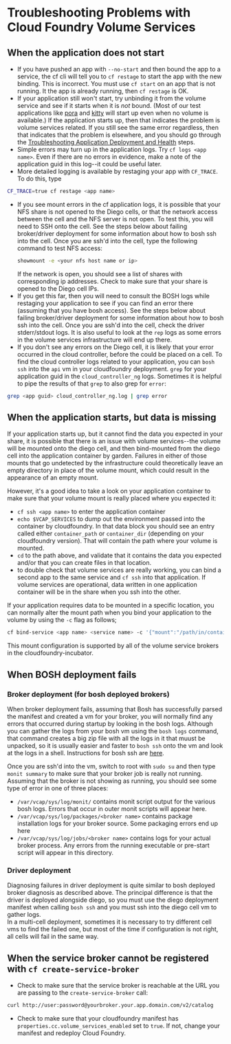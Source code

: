 # Troubleshooting Problems with Cloud Foundry Volume Services

## When the application does not start

- If you have pushed an app with `--no-start` and then bound the app to a service, the cf cli will tell you to `cf restage` to start the app with the new binding.  This is incorrect.  You must use `cf start` on an app that is not running.  It the app is already running, then `cf restage` is OK.
- If your application still won't start, try unbinding it from the volume service and see if it starts when it is *not* bound.  (Most of our test applications like [pora](https://github.com/cloudfoundry-incubator/persi-acceptance-tests/tree/master/assets/pora) and [kitty](https://github.com/EMC-Dojo/Kitty) will start up even when no volume is available.)
  If the application starts up, then that indicates the problem is volume services related.  If you still see the same error regardless, then that indicates that the problem is elsewhere, and you should go through the [Troubleshooting Application Deployment and Health](https://docs.cloudfoundry.org/devguide/deploy-apps/troubleshoot-app-health.html) steps.
- Simple errors may turn up in the application logs.  Try `cf logs <app name>`.  Even if there are no errors in evidence, make a note of the application guid in this log--it could be useful later.
- More detailed logging is available by restaging your app with `CF_TRACE`.  To do this, type 
```bash
CF_TRACE=true cf restage <app name>
```
- If you see mount errors in the cf application logs, it is possible that your NFS share is not opened to the Diego cells, or that the network access between the cell and the NFS server is not open.  To test this, you will need to SSH onto the cell.  See the steps below about failing broker/driver deployment for some information about how to bosh ssh into the cell.  Once you are ssh'd into the cell, type the following command to test NFS access:  
   ```bash
   showmount -e <your nfs host name or ip>
   ```  
   If the network is open, you should see a list of shares with corresponding ip addresses.  Check to make sure that your share is opened to the Diego cell IPs.
- If you get this far, then you will need to consult the BOSH logs while restaging your application to see if you can find an error there (assuming that you have bosh access).  See the steps below about failing broker/driver deployment for some information about how to bosh ssh into the cell.  Once you are ssh'd into the cell, check the driver stderr/stdout logs.   It is also useful to look at the `rep` logs as some errors in the volume services infrastructure will end up there.
- If you don't see any errors on the Diego cell, it is likely that your error occurred in the cloud controller, before the could be placed on a cell.  To find the cloud controller logs related to your application, you can `bosh ssh` into the `api` vm in your cloudfoundry deployment.  `grep` for your application guid in the `cloud_controller_ng` logs.  Sometimes it is helpful to pipe the results of that `grep` to also grep for `error`:
```bash
grep <app guid> cloud_controller_ng.log | grep error
```

## When the application starts, but data is missing

If your application starts up, but it cannot find the data you expected in your share, it is possible that there is an issue with volume services--the volume will be mounted onto the diego cell, and then bind-mounted from the diego cell into the application container by garden.  Failures in either of those mounts that go undetected by the infrastructure could theoretically leave an empty directory in place of the volume mount, which could result in the appearance of an empty mount.  

However, it's a good idea to take a look on your application container to make sure that your volume mount is really placed where you expected it:
- `cf ssh <app name>` to enter the application container
- `echo $VCAP_SERVICES` to dump out the environment passed into the container by cloudfoundry.  In that data block you should see an entry called either `container_path` or `container_dir` (depending on your cloudfoundry version).  That will contain the path where your volume is mounted.
- `cd` to the path above, and validate that it contains the data you expected and/or that you can create files in that location.
- to double check that volume services are really working, you can bind a second app to the same service and `cf ssh` into that application.  If volume services are operational, data written in one application container will be in the share when you ssh into the other.

If your application requires data to be mounted in a specific location, you can normally alter the mount path when you bind your application to the volume by using the `-c` flag as follows;
```bash
cf bind-service <app name> <service name> -c '{"mount":"/path/in/container"}'`
```
This mount configuration is supported by all of the volume service brokers in the cloudfoundry-incubator.

## When BOSH deployment fails

### Broker deployment (for bosh deployed brokers)

When broker deployment fails, assuming that Bosh has successfully parsed the manifest and created a vm for your broker, you will normally find any errors that occurred during startup by looking in the bosh logs.
Although you can gather the logs from your bosh vm using the `bosh logs` command, that command creates a big zip file with all the logs in it that muust be unpacked, so it is usually easier and faster to `bosh ssh` onto the vm and look at the logs in a shell.
Instructions for bosh ssh are [here](https://bosh.io/docs/sysadmin-commands.html#ssh).

Once you are ssh'd into the vm, switch to root with `sudo su` and then type `monit summary` to make sure that your broker job is really not running.
Assuming that the broker is not showing as running, you should see some type of error in one of three places:
- `/var/vcap/sys/log/monit/` contains monit script output for the various bosh logs.  Errors that occur in outer monit scripts will appear here.
- `/var/vcap/sys/log/packages/<broker name>` contains package installation logs for your broker source.  Some packaging errors end up here  
- `/var/vcap/sys/log/jobs/<broker name>` contains logs for your actual broker process.  Any errors from the running executable or pre-start script will appear in this directory.

### Driver deployment

Diagnosing failures in driver deployment is quite similar to bosh deployed broker diagnosis as described above.  The principal difference is that the driver is deployed alongside diego, so you must use the diego deployment manifest when calling `bosh ssh` and you must ssh into the diego cell vm to gather logs.  
In a multi-cell deployment, sometimes it is necessary to try different cell vms to find the failed one, but most of the time if configuration is not right, all cells will fail in the same way.

## When the service broker cannot be registered with `cf create-service-broker`

* Check to make sure that the service broker is reachable at the URL you are passing to the `create-service-broker` call:
```bash
curl http://user:password@yourbroker.your.app.domain.com/v2/catalog
```
* Check to make sure that your cloudfoundry manifest has `properties.cc.volume_services_enabled` set to `true`.  If not, change your manifest and redeploy Cloud Foundry.

